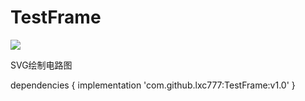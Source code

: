 # TestFrame

[![](https://jitpack.io/v/lxc777/TestFrame.svg)](https://jitpack.io/#lxc777/TestFrame)

SVG绘制电路图

dependencies {
	        implementation 'com.github.lxc777:TestFrame:v1.0'
	}

